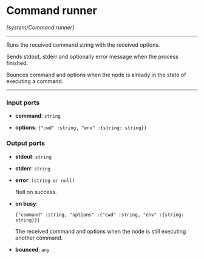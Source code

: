 # Command runner

_[system/Command runner]_

---

Runs the received command string with the received options.  
  
Sends stdout, stderr and optionally error message when the process finished.  
  
Bounces command and options when the node is already in the state of executing a command.  

---

### Input ports

* __command__: ` string `


* __options__: ` {"cwd" :string, "env" :{string: string}} `

### Output ports

* __stdout__: ` string `


* __stderr__: ` string `


* __error__: ` (string or null) `


    Null on success.  


* __on busy__: 
    ```
    {"command" :string, "options" :{"cwd" :string, "env" :{string: string}}}
    ```


    The received command and options when the node is still executing another command.  


* __bounced__: ` any `

